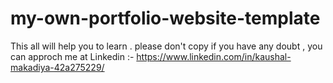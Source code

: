 # my-own-portfolio-website-template
This all will help you to learn . please don't copy if you have any doubt , you can approch me at Linkedin :- https://www.linkedin.com/in/kaushal-makadiya-42a275229/
